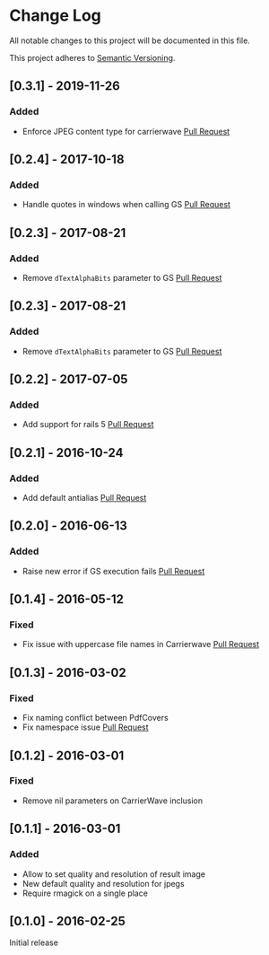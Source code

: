 # Change Log

All notable changes to this project will be documented in this file.

This project adheres to [Semantic Versioning](http://semver.org/).

## [0.3.1] - 2019-11-26
### Added
- Enforce JPEG content type for carrierwave [Pull Request](https://github.com/xing/pdf_cover/pull/10)

## [0.2.4] - 2017-10-18
### Added
- Handle quotes in windows when calling GS [Pull Request](https://github.com/xing/pdf_cover/pull/9)

## [0.2.3] - 2017-08-21
### Added
- Remove `dTextAlphaBits` parameter to GS [Pull Request](https://github.com/xing/pdf_cover/pull/8)

## [0.2.3] - 2017-08-21
### Added
- Remove `dTextAlphaBits` parameter to GS [Pull Request](https://github.com/xing/pdf_cover/pull/8)

## [0.2.2] - 2017-07-05
### Added
- Add support for rails 5 [Pull Request](https://github.com/xing/pdf_cover/pull/7)

## [0.2.1] - 2016-10-24
### Added
- Add default antialias [Pull Request](https://github.com/xing/pdf_cover/pull/6)

## [0.2.0] - 2016-06-13
### Added
- Raise new error if GS execution fails [Pull Request](https://github.com/xing/pdf_cover/pull/5)

## [0.1.4] - 2016-05-12
### Fixed
- Fix issue with uppercase file names in Carrierwave [Pull Request](https://github.com/xing/pdf_cover/pull/4)

## [0.1.3] - 2016-03-02
### Fixed
- Fix naming conflict between PdfCovers
- Fix namespace issue [Pull Request](https://github.com/xing/pdf_cover/pull/3)

## [0.1.2] - 2016-03-01
### Fixed
- Remove nil parameters on CarrierWave inclusion

## [0.1.1] - 2016-03-01
### Added
- Allow to set quality and resolution of result image
- New default quality and resolution for jpegs
- Require rmagick on a single place

## [0.1.0] - 2016-02-25
Initial release
